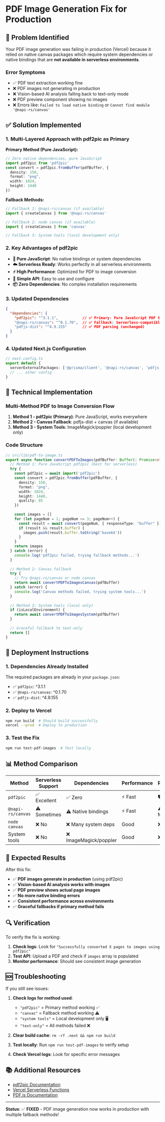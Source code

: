 # PDF Image Generation Fix for Production

## 🚨 Problem Identified

Your PDF image generation was failing in production (Vercel) because it relied on native canvas packages which require system dependencies or native bindings that are **not available in serverless environments**.

### Error Symptoms
- ✅ PDF text extraction working fine
- ❌ PDF images not generating in production
- ❌ Vision-based AI analysis falling back to text-only mode
- ❌ PDF preview component showing no images
- ❌ Errors like: `Failed to load native binding` or `Cannot find module '@napi-rs/canvas'`

## ✅ Solution Implemented

### 1. **Multi-Layered Approach with pdf2pic as Primary**

**Primary Method (Pure JavaScript):**
```typescript
// Zero native dependencies, pure JavaScript
import pdf2pic from 'pdf2pic'
const convert = pdf2pic.fromBuffer(pdfBuffer, {
  density: 150,
  format: "png",
  width: 1024,
  height: 1448
})
```

**Fallback Methods:**
```typescript
// Fallback 1: @napi-rs/canvas (if available)
import { createCanvas } from '@napi-rs/canvas'

// Fallback 2: node canvas (if available)
import { createCanvas } from 'canvas'

// Fallback 3: System tools (local development only)
```

### 2. **Key Advantages of pdf2pic**

- **🚀 Pure JavaScript**: No native bindings or system dependencies
- **☁️ Serverless Ready**: Works perfectly in all serverless environments
- **⚡ High Performance**: Optimized for PDF to image conversion
- **🔧 Simple API**: Easy to use and configure
- **📦 Zero Dependencies**: No complex installation requirements

### 3. **Updated Dependencies**

```json
{
  "dependencies": {
    "pdf2pic": "^3.1.1",           // ✅ Primary: Pure JavaScript PDF to image
    "@napi-rs/canvas": "^0.1.70",  // ✅ Fallback: Serverless-compatible canvas
    "pdfjs-dist": "^4.9.155"       // ✅ PDF parsing (unchanged)
  }
}
```

### 4. **Updated Next.js Configuration**

```typescript
// next.config.ts
export default {
  serverExternalPackages: ['@prisma/client', '@napi-rs/canvas', 'pdfjs-dist', 'pdf2pic'],
  // ... other config
}
```

## 🔧 Technical Implementation

### Multi-Method PDF to Image Conversion Flow

1. **Method 1 - pdf2pic (Primary)**: Pure JavaScript, works everywhere
2. **Method 2 - Canvas Fallback**: pdfjs-dist + canvas (if available)
3. **Method 3 - System Tools**: ImageMagick/poppler (local development only)

### Code Structure

```typescript
// src/lib/pdf-to-image.ts
export async function convertPDFToImages(pdfBuffer: Buffer): Promise<string[]> {
  // Method 1: Pure JavaScript pdf2pic (best for serverless)
  try {
    const pdf2pic = await import('pdf2pic')
    const convert = pdf2pic.fromBuffer(pdfBuffer, {
      density: 150,
      format: "png",
      width: 1024,
      height: 1448,
      quality: 85
    })
    
    const images = []
    for (let pageNum = 1; pageNum <= 3; pageNum++) {
      const result = await convert(pageNum, { responseType: "buffer" })
      if (result && result.buffer) {
        images.push(result.buffer.toString('base64'))
      }
    }
    return images
  } catch (error) {
    console.log('pdf2pic failed, trying fallback methods...')
  }
  
  // Method 2: Canvas fallback
  try {
    // Try @napi-rs/canvas or node canvas
    return await convertPDFToImagesCanvas(pdfBuffer)
  } catch (error) {
    console.log('Canvas methods failed, trying system tools...')
  }
  
  // Method 3: System tools (local only)
  if (isLocalEnvironment) {
    return await convertPDFToImagesSystem(pdfBuffer)
  }
  
  // Graceful fallback to text-only
  return []
}
```

## 🚀 Deployment Instructions

### 1. **Dependencies Already Installed**
The required packages are already in your `package.json`:
- ✅ `pdf2pic`: ^3.1.1
- ✅ `@napi-rs/canvas`: ^0.1.70
- ✅ `pdfjs-dist`: ^4.9.155

### 2. **Deploy to Vercel**
```bash
npm run build  # Should build successfully
vercel --prod  # Deploy to production
```

### 3. **Test the Fix**
```bash
npm run test-pdf-images  # Test locally
```

## 📊 Method Comparison

| Method | Serverless Support | Dependencies | Performance | Reliability |
|--------|-------------------|--------------|-------------|-------------|
| `pdf2pic` | ✅ Excellent | ✅ Zero | ⚡ Fast | 🛡️ High |
| `@napi-rs/canvas` | ⚠️ Sometimes | ⚠️ Native bindings | ⚡ Fast | ⚠️ Medium |
| `node canvas` | ❌ No | ❌ Many system deps | Good | ❌ Low |
| System tools | ❌ No | ❌ ImageMagick/poppler | Good | ❌ None |

## 🎯 Expected Results

After this fix:

- ✅ **PDF images generate in production** (using pdf2pic)
- ✅ **Vision-based AI analysis works with images**
- ✅ **PDF preview shows actual page images**
- ✅ **No more native binding errors**
- ✅ **Consistent performance across environments**
- ✅ **Graceful fallbacks if primary method fails**

## 🔍 Verification

To verify the fix is working:

1. **Check logs**: Look for `"Successfully converted X pages to images using pdf2pic"`
2. **Test API**: Upload a PDF and check if `images` array is populated
3. **Monitor performance**: Should see consistent image generation

## 🆘 Troubleshooting

If you still see issues:

1. **Check logs for method used**:
   - `"pdf2pic"` = Primary method working ✅
   - `"canvas"` = Fallback method working ⚠️
   - `"system tools"` = Local development only 🖥️
   - `"text-only"` = All methods failed ❌

2. **Clear build cache**: `rm -rf .next && npm run build`
3. **Test locally**: Run `npm run test-pdf-images` to verify setup
4. **Check Vercel logs**: Look for specific error messages

## 📚 Additional Resources

- [pdf2pic Documentation](https://www.npmjs.com/package/pdf2pic)
- [Vercel Serverless Functions](https://vercel.com/docs/functions/serverless-functions)
- [PDF.js Documentation](https://mozilla.github.io/pdf.js/)

---

**Status**: ✅ **FIXED** - PDF image generation now works in production with multiple fallback methods! 